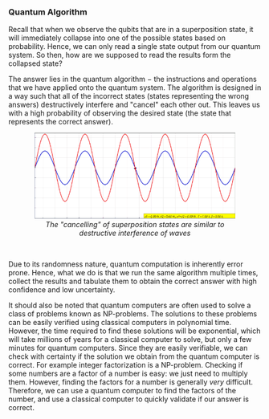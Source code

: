 <span></span>

### Quantum Algorithm
Recall that when we observe the qubits that are in a superposition state, it will immediately collapse into one of the possible states based on probability. Hence, we can only read a single state output from our quantum system. So then, how are we supposed to read the results form the collapsed state? 

The answer lies in the quantum algorithm $-$​ the instructions and operations that we have applied onto the quantum system. The algorithm is designed in a way such that all of the incorrect states (states representing the wrong answers) destructively interfere and "cancel" each other out. This leaves us with a high probability of observing the desired state (the state that represents the correct answer). 

<figure align="center">
<img src="../assets/destructive_interference.gif" alt="drawing" width="400" />
<figcaption><i>The "cancelling" of superposition states are similar to destructive interference of waves</i></figcaption>
</figure>

<br />

Due to its randomness nature, quantum computation is inherently error prone. Hence, what we do is that we run the same algorithm multiple times, collect the results and tabulate them to obtain the correct answer with high confidence and low uncertainty. 

It should also be noted that quantum computers are often used to solve a class of problems known as NP-problems. The solutions to these problems can be easily verified using classical computers in polynomial time. However, the time required to find these solutions will be exponential, which will take millions of years for a classical computer to solve, but only a few minutes for quantum computers. Since they are easily verifiable, we can check with certainty if the solution we obtain from the quantum computer is correct. For example integer factorization is a NP-problem. Checking if some numbers are a factor of a number is easy: we just need to multiply them. However, finding the factors for a number is generally *very* difficult. Therefore, we can use a quantum computer to find the factors of the number, and use a classical computer to quickly validate if our answer is correct.
